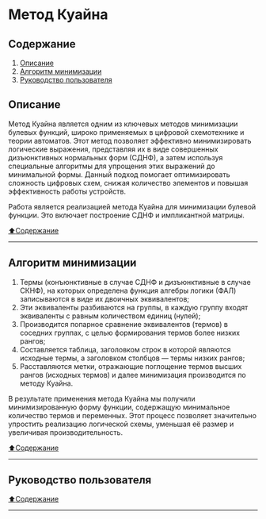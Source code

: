 # Метод Куайна

## Содержание

1. [Описание](#Описание)
2. [Алгоритм минимизации](#Алгоритм-минимизации)
3. [Руководство пользователя](#Руководство-пользователя)

## Описание 

Метод Куайна является одним из ключевых методов минимизации булевых функций, широко применяемых в цифровой схемотехнике и теории автоматов. Этот метод позволяет эффективно минимизировать логические выражения, представляя их в виде совершенных дизъюнктивных нормальных форм (СДНФ), а затем используя специальные алгоритмы для упрощения этих выражений до минимальной формы. Данный подход помогает оптимизировать сложность цифровых схем, снижая количество элементов и повышая эффективность работы устройств.

Работа является реализацией метода Куайна для минимизации булевой функции. Это включает построение СДНФ и импликантной матрицы.

[:arrow_up:Содержание](#Содержание)

____

## Алгоритм минимизации

1.	Термы (конъюнктивные в случае СДНФ и дизъюнктивные в случае СКНФ), на которых определена функция алгебры логики (ФАЛ) записываются в виде их двоичных эквивалентов;
2.	Эти эквиваленты разбиваются на группы, в каждую группу входят эквиваленты с равным количеством единиц (нулей);
3.	Производится попарное сравнение эквивалентов (термов) в соседних группах, с целью формирования термов более низких рангов;
4.	Составляется таблица, заголовком строк в которой являются исходные термы, а заголовком столбцов — термы низких рангов;
5.	Расставляются метки, отражающие поглощение термов высших рангов (исходных термов) и далее минимизация производится по методу Куайна.

В результате применения метода Куайна мы получили минимизированную форму функции, содержащую минимальное количество термов и переменных. Этот процесс позволяет значительно упростить реализацию логической схемы, уменьшая её размер и увеличивая производительность.

[:arrow_up:Содержание](#Содержание)

____

## Руководство пользователя



[:arrow_up:Содержание](#Содержание)

____
